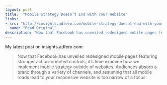 ```yaml
---
layout: post
title:  "Mobile Strategy Doesn’t End with Your Website"
links: 
- src: "http://insights.adfero.com/mobile-strategy-doesnt-end-with-your-website/"
  name: "Read Original"
description: "Now that Facebook has unveiled redesigned mobile pages featuring stronger action-oriented controls, it’s time examine how we implement mobile strategy outside of websites. Audiences absorb a brand through a variety of channels, and assuming that all mobile roads lead to your responsive website is too narrow of a focus."
---
```


My latest post on insights.adfero.com:

> Now that Facebook has unveiled redesigned mobile pages featuring stronger action-oriented controls, it’s time examine how we implement mobile strategy outside of websites. Audiences absorb a brand through a variety of channels, and assuming that all mobile roads lead to your responsive website is too narrow of a focus.